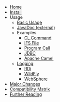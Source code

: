 <!-- docs/_sidebar.md -->
* [Home](/)
* [Install](INSTALL.md)
* Usage
   * [Basic Usage](usage/BASIC_USAGE.md)
   * [JavaDoc (external)](https://javadoc.io/doc/net.sf.jt400/jt400)
   * Examples
      * [CL Command](usage/examples/CL_COMMAND.md)
      * [IFS File](usage/examples/IFS_FILE.md)
      * [Program Call](usage/examples/PROGRAM_CALL.md)
      * [JDBC](usage/examples/JDBC.md)
      * [Apache Camel](usage/examples/JDBC.md)
   * [Logging](usage/logging/LOGGING.md)
      * [RDi](usage/logging/RDI_LOGGING.md)
      * [WildFly](usage/logging/WILDFLY_LOGGING.md)
      * [WebSphere](usage/logging/WAS_LOGGING.md)
* [Major Changes](MAJOR_CHANGES.md)
* [Compatibility Matrix](COMPAT_MATRIX.md)
* [Further Reading](FURTHER_READING.md)
